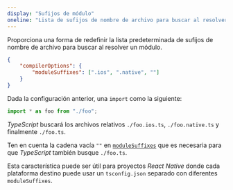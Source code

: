 ```yaml
---
display: "Sufijos de módulo"
oneline: "Lista de sufijos de nombre de archivo para buscar al resolver un módulo."
---
```


Proporciona una forma de redefinir la lista predeterminada de sufijos de nombre de archivo para buscar al resolver un módulo.
 
```json tsconfig
{
    "compilerOptions": {
        "moduleSuffixes": [".ios", ".native", ""]
    }
}
```

Dada la configuración anterior, una `import` como la siguiente:

```ts
import * as foo from "./foo";
```

*TypeScript* buscará los archivos relativos `./foo.ios.ts`, `./foo.native.ts` y finalmente `./foo.ts`.

Ten en cuenta la cadena vacía `""` en [`moduleSuffixes`](#moduleSuffixes) que es necesaria para que *TypeScript* también busque `./foo.ts`. 

Esta característica puede ser útil para proyectos *React Native* donde cada plataforma destino puede usar un `tsconfig.json` separado con diferentes `moduleSuffixes`.